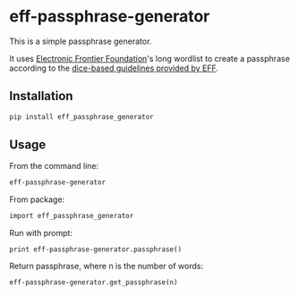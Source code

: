 # eff-passphrase-generator

This is a simple passphrase generator.

It uses [Electronic Frontier Foundation](https://www.eff.org)'s long wordlist to create a passphrase according to the [dice-based guidelines provided by EFF](https://www.eff.org/dice).

## Installation
```bash
pip install eff_passphrase_generator
```

## Usage

From the command line:
```bash
eff-passphrase-generator
```

From package:
```bash
import eff_passphrase_generator
```

Run with prompt:
```
print eff-passphrase-generator.passphrase()
```

Return passphrase, where n is the number of words:
```
eff-passphrase-generator.get_passphrase(n)
```
